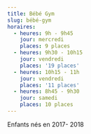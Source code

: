 ```yaml
---
title: Bébé Gym
slug: bébé-gym
horaires:
  - heures: 9h - 9h45
    jour: mercredi
    places: 9 places
  - heures: 9h30 - 10h15
    jour: vendredi
    places: '19 places'
  - heures: 10h15 - 11h
    jour: vendredi
    places: '11 places'
  - heures: 8h45 - 9h30
    jour: samedi
    places: 10 places
---
```

Enfants nés en 2017- 2018
